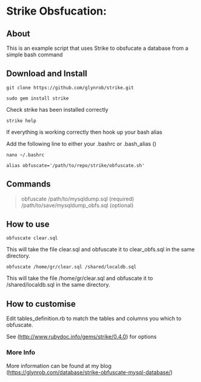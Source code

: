 # Strike Obsfucation:

## About
This is an example script that uses Strike to obsfucate a database from a simple bash command


## Download and Install
```git clone https://github.com/glynrob/strike.git```

```sudo gem install strike```

Check strike has been installed correctly

```strike help```

If everything is working correctly then hook up your bash alias

Add the following line to either your .bashrc or .bash_alias ()

```nano ~/.bashrc```

```alias obfuscate='/path/to/repo/strike/obfuscate.sh'```

## Commands
> obfuscate /path/to/mysqldump.sql (required) /path/to/save/mysqldump_obfs.sql (optional)

## How to use
```obfuscate clear.sql```

This will take the file clear.sql and obfuscate it to clear_obfs.sql in the same directory.

```obfuscate /home/gr/clear.sql /shared/localdb.sql```

This will take the file /home/gr/clear.sql and obfuscate it to /shared/localdb.sql in the same directory.

## How to customise
Edit tables_definition.rb to match the tables and columns you which to obfuscate.

See (http://www.rubydoc.info/gems/strike/0.4.0) for options

### More Info
More information can be found at my blog (https://glynrob.com/database/strike-obfuscate-mysql-database/)
